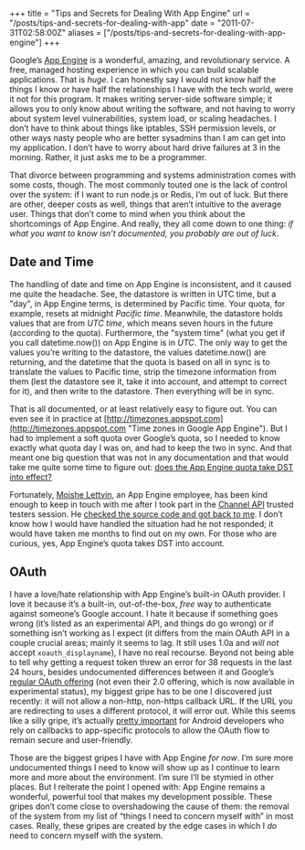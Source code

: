 +++
title = "Tips and Secrets for Dealing With App Engine"
url = "/posts/tips-and-secrets-for-dealing-with-app"
date = "2011-07-31T02:58:00Z"
aliases = ["/posts/tips-and-secrets-for-dealing-with-app-engine"]
+++

Google’s [App Engine](http://appengine.google.com "Google App Engine") is a wonderful, amazing, and revolutionary service. A free, managed hosting experience in which you can build scalable applications. That is _huge_. I can honestly say I would not know half the things I know or have half the relationships I have with the tech world, were it not for this program. It makes writing server-side software simple; it allows you to only know about writing the software, and not having to worry about system level vulnerabilities, system load, or scaling headaches. I don’t have to think about things like iptables, SSH permission levels, or other ways nasty people who are better sysadmins than I am can get into my application. I don’t have to worry about hard drive failures at 3 in the morning. Rather, it just asks me to be a programmer.

That divorce between programming and systems administration comes with some costs, though. The most commonly touted one is the lack of control over the system: if I want to run node.js or Redis, I’m out of luck. But there are other, deeper costs as well, things that aren’t intuitive to the average user. Things that don’t come to mind when you think about the shortcomings of App Engine. And really, they all come down to one thing: _if what you want to know isn’t documented, you probably are out of luck_.

## Date and Time

The handling of date and time on App Engine is inconsistent, and it caused me quite the headache. See, the datastore is written in UTC time, but a "day", in App Engine terms, is determined by Pacific time. Your quota, for example, resets at midnight _Pacific time_. Meanwhile, the datastore holds values that are from _UTC time_, which means seven hours in the future (according to the quota). Furthermore, the "system time" (what you get if you call datetime.now()) on App Engine is in _UTC_. The only way to get the values you’re writing to the datastore, the values datetime.now() are returning, and the datetime that the quota is based on all in sync is to translate the values to Pacific time, strip the timezone information from them (lest the datastore see it, take it into account, and attempt to correct for it), and then write to the datastore. Then everything will be in sync.

That is all documented, or at least relatively easy to figure out. You can even see it in practice at [http://timezones.appspot.com](http://timezones.appspot.com "Time zones in Google App Engine"). But I had to implement a soft quota over Google’s quota, so I needed to know exactly what quota day I was on, and had to keep the two in sync. And that meant one big question that was not in any documentation and that would take me quite some time to figure out: [does the App Engine quota take DST into effect?](http://stackoverflow.com/q/6607979/177467 "Question on StackOverflow")

Fortunately, [Moishe Lettvin](http://profiles.google.com/moishel "Moishe Lettvin’s Google Profile"), an App Engine employee, has been kind enough to keep in touch with me after I took part in the [Channel API](http://code.google.com/appengine/docs/python/channel "Channel API on Google Code") trusted testers session. He [checked the source code and got back to me](http://stackoverflow.com/questions/6607979/does-app-engines-quota-take-dst-into-effect/6611970#6611970 "Moishe’s answer on StackOverflow"). I don’t know how I would have handled the situation had he not responded; it would have taken me months to find out on my own. For those who are curious, yes, App Engine’s quota takes DST into account.

## OAuth

I have a love/hate relationship with App Engine’s built-in OAuth provider. I love it because it’s a built-in, out-of-the-box, _free_ way to authenticate against someone’s Google account. I hate it because if something goes wrong (it’s listed as an experimental API, and things do go wrong) or if something isn’t working as I expect (it differs from the main OAuth API in a couple crucial areas; mainly it seems to lag. It still uses 1.0a and _will not_ accept `xoauth_displayname`), I have no real recourse. Beyond not being able to tell why getting a request token threw an error for 38 requests in the last 24 hours, besides undocumented differences between it and Google’s [regular OAuth offering](http://code.google.com/apis/accounts/docs/OAuth_ref.html "OAuth 1.0 documentation on Google Code") (not even their 2.0 offering, which is now available in experimental status), my biggest gripe has to be one I discovered just recently: it will not allow a non-http, non-https callback URL. If the URL you are redirecting to uses a different protocol, it will error out. While this seems like a silly gripe, it’s actually [pretty important](http://donpark.org/blog/2009/01/24/android-client-side-oauth "Don Park explains Android Client-side OAuth") for Android developers who rely on callbacks to app-specific protocols to allow the OAuth flow to remain secure and user-friendly.

Those are the biggest gripes I have with App Engine _for now_. I’m sure more undocumented things I need to know will show up as I continue to learn more and more about the environment. I’m sure I’ll be stymied in other places. But I reiterate the point I opened with: App Engine remains a wonderful, powerful tool that makes my development possible. These gripes don’t come close to overshadowing the cause of them: the removal of the system from my list of “things I need to concern myself with” in most cases. Really, these gripes are created by the edge cases in which I _do_ need to concern myself with the system.
